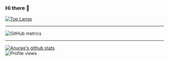 ### Hi there 👋

[![Top Langs](https://github-readme-stats.vercel.app/api/top-langs/?username=joaoeduardodev&hide=css)](https://github.com/anuraghazra/github-readme-stats)
<hr />

![GitHub metrics](https://metrics.lecoq.io/joaoeduardodev)  

<hr />

[![Anurag's github stats](https://github-readme-stats.vercel.app/api?username=joaoeduardodev&theme=midnight-purple&count_private=true&show_icons=true&include_all_commits=true)](https://github.com/anuraghazra/github-readme-stats)
<br />
![Profile views](https://gpvc.arturio.dev/joaoeduardodev) 
<!--
**joaoeduardodev/joaoeduardodev** is a ✨ _special_ ✨ repository because its `README.md` (this file) appears on your GitHub profile.

Here are some ideas to get you started:

- 🔭 I’m currently working on ...
- 🌱 I’m currently learning ...
- 👯 I’m looking to collaborate on ...
- 🤔 I’m looking for help with ...
- 💬 Ask me about ...
- 📫 How to reach me: ...
- 😄 Pronouns: ...
- ⚡ Fun fact: ...
-->
